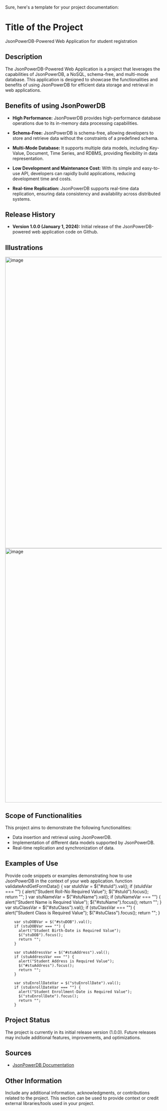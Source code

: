 Sure, here's a template for your project documentation:

# Title of the Project

JsonPowerDB-Powered Web Application for student registration

## Description

The JsonPowerDB-Powered Web Application is a project that leverages the capabilities of JsonPowerDB, a NoSQL, schema-free, and multi-mode database. This application is designed to showcase the functionalities and benefits of using JsonPowerDB for efficient data storage and retrieval in web applications.

## Benefits of using JsonPowerDB

- **High Performance:** JsonPowerDB provides high-performance database operations due to its in-memory data processing capabilities.
  
- **Schema-Free:** JsonPowerDB is schema-free, allowing developers to store and retrieve data without the constraints of a predefined schema.

- **Multi-Mode Database:** It supports multiple data models, including Key-Value, Document, Time Series, and RDBMS, providing flexibility in data representation.

- **Low Development and Maintenance Cost:** With its simple and easy-to-use API, developers can rapidly build applications, reducing development time and costs.

- **Real-time Replication:** JsonPowerDB supports real-time data replication, ensuring data consistency and availability across distributed systems.

## Release History

- **Version 1.0.0 (January 1, 2024):** Initial release of the JsonPowerDB-powered web application code on Github.

## Illustrations
<img width="934" alt="image" src="https://github.com/keerthikapopuri/jsondb/assets/79918843/6f8d8731-dba2-4e26-8585-1ee2a56da2ae">
<img width="815" alt="image" src="https://github.com/keerthikapopuri/jsondb/assets/79918843/47fb8f8f-5ec1-4a28-b38f-86afdf626684">



## Scope of Functionalities

This project aims to demonstrate the following functionalities:

- Data insertion and retrieval using JsonPowerDB.
- Implementation of different data models supported by JsonPowerDB.
- Real-time replication and synchronization of data.

## Examples of Use

Provide code snippets or examples demonstrating how to use JsonPowerDB in the context of your web application.
function validateAndGetFormData() {
        var stuIdVar = $("#stuId").val();
        if (stuIdVar === "") {
          alert("Student Roll-No Required Value");
          $("#stuId").focus();
          return "";
        }
        var stuNameVar = $("#stuName").val();
        if (stuNameVar === "") {
          alert("Student Name is Required Value");
          $("#stuName").focus();
          return "";
        }
        var stuClassVar = $("#stuClass").val();
        if (stuClassVar === "") {
          alert("Student Class is Required Value");
          $("#stuClass").focus();
          return "";
        }

        var stuDOBVar = $("#stuDOB").val();
        if (stuDOBVar === "") {
          alert("Student Birth-Date is Required Value");
          $("stuDOB").focus();
          return "";
        }

        var stuAddressVar = $("#stuAddress").val();
        if (stuAddressVar === "") {
          alert("Student Address is Required Value");
          $("#stuAddress").focus();
          return "";
        }

        var stuEnrollDateVar = $("stuEnrollDate").val();
        if (stuEnrollDateVar === "") {
          alert("Student Enrollment-Date is Required Value");
          $("stuEnrollDate").focus();
          return "";
        }

## Project Status

The project is currently in its initial release version (1.0.0). Future releases may include additional features, improvements, and optimizations.

## Sources

- [JsonPowerDB Documentation](https://login2explore.com/jpdb/docs.html)

## Other Information

Include any additional information, acknowledgments, or contributions related to the project. This section can be used to provide context or credit external libraries/tools used in your project.
